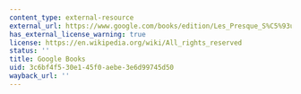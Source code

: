 ```yaml
---
content_type: external-resource
external_url: https://www.google.com/books/edition/Les_Presque_S%C5%93urs/Zxd4EAAAQBAJ?hl=en&gl=us&kptab=editions&sa=X&ved=2ahUKEwiBjYD4xp-GAxWQGFkFHbrDCxoQmBZ6BAgLEAo
has_external_license_warning: true
license: https://en.wikipedia.org/wiki/All_rights_reserved
status: ''
title: Google Books
uid: 3c6bf4f5-30e1-45f0-aebe-3e6d99745d50
wayback_url: ''
---
```

